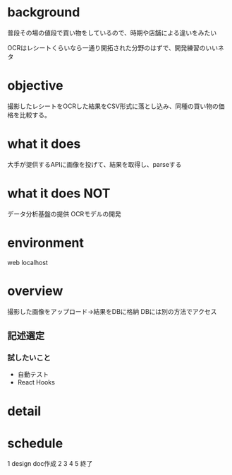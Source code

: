 # background

普段その場の値段で買い物をしているので、時期や店舗による違いをみたい

OCRはレシートくらいなら一通り開拓された分野のはずで、開発練習のいいネタ

# objective

撮影したレシートをOCRした結果をCSV形式に落とし込み、同種の買い物の価格を比較する。


# what it does

大手が提供するAPIに画像を投げて、結果を取得し、parseする


# what it does NOT

データ分析基盤の提供
OCRモデルの開発

# environment

web
localhost

# overview

撮影した画像をアップロード→結果をDBに格納
DBには別の方法でアクセス

## 記述選定
### 試したいこと
* 自動テスト
* React Hooks

# detail


# schedule
1 design doc作成
2
3
4
5 終了

